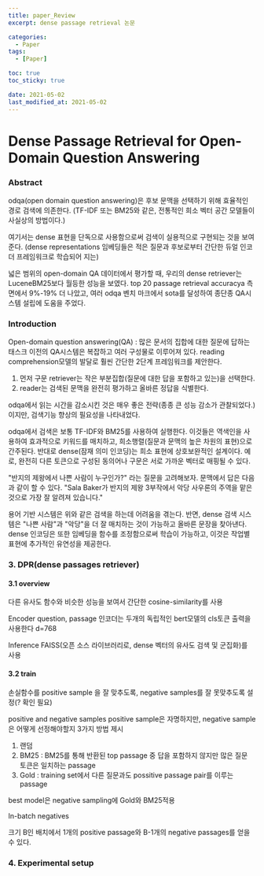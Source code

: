 ```yaml
---
title: paper_Review
excerpt: dense passage retrieval 논문

categories:
  - Paper
tags:
  - [Paper]

toc: true
toc_sticky: true

date: 2021-05-02
last_modified_at: 2021-05-02
---
```


# Dense Passage Retrieval for Open-Domain Question Answering

### Abstract
odqa(open domain question answering)은 후보 문맥을 선택하기 위해 효율적인 경로 검색에 의존한다.
(TF-IDF 또는 BM25와 같은, 전통적인 희소 벡터 공간 모델들이 사실상의 방법이다.) 

여기서는 dense 표현을 단독으로 사용함으로써 검색이 실용적으로 구현되는 것을 보여준다.
(dense representations 임베딩들은 적은 질문과 후보로부터 간단한 듀얼 인코더 프레임워크로 학습되어 지는)

넓은 범위의 open-domain QA 데이터에서 평가할 때, 우리의 dense retriever는 LuceneBM25보다 월등한 성능을 보였다.
top 20 passage retrieval accuracya 측면에서 9%-19% 더 나았고, 여러 odqa 벤치 마크에서 sota를 달성하여 종단종 QA시스템 설립에 도움을 주었다.

### Introduction

Open-domain question answering(QA) : 많은 문서의 집합에 대한 질문에 답하는 태스크
이전의 QA시스템은 복잡하고 여러 구성물로 이루어져 있다.
reading comprehension모델의 발달로 훨씬 간단한 2단계 프레임워크를 제안한다.
1. 먼저 구문 retriever는 작은 부분집합(질문에 대한 답을 포함하고 있는)을 선택한다.
2. reader는 검색된 문맥을 완전히 평가하고 올바른 정답을 식별한다.

odqa에서 읽는 시간을 감소시킨 것은 매우 좋은 전략(종종 큰 성능 감소가 관찰되었다.)이지만, 검색기능 향상의 필요성을 나타내었다.

odqa에서 검색은 보통 TF-IDF와 BM25를 사용하여 실행한다.
이것들은 역색인을 사용하여 효과적으로 키워드를 매치하고, 희소행렬(질문과 문맥의 높은 차원의 표현)으로 간주된다.
반대로 dense(잠재 의미 인코딩)는 희소 표현에 상호보완적인 설계이다.
예로, 완전히 다른 토큰으로 구성된 동의어나 구문은 서로 가까운 벡터로 매핑될 수 있다.

"반지의 제왕에서 나쁜 사람이 누구인가?"
라는 질문을 고려해보자.
문맥에서 답은 다음과 같이 할 수 있다.
"Sala Baker가 반지의 제왕 3부작에서 악당 사우론의 주역을 맡은 것으로 가장 잘 알려져 있습니다."

용어 기반 시스템은 위와 같은 검색을 하는데 어려움을 겪는다. 반면, dense 검색 시스템은 "나쁜 사람"과 "악당"을 더 잘 매치하는 것이 가능하고 올바른 문장을 찾아낸다.
dense 인코딩은 또한 임베딩을 함수를 조정함으로써 학습이 가능하고, 이것은 작업별 표현에 추가적인 유연성을 제공한다.

### 3. DPR(dense passages retriever)
#### 3.1 overview
다른 유사도 함수와 비슷한 성능을 보여서 간단한 cosine-similarity를 사용

Encoder
question, passage 인코더는 두개의 독립적인 bert모델의 cls토큰 출력을 사용한다 d=768

Inference
FAISS(오픈 소스 라이브러리로, dense 벡터의 유사도 검색 및 군집화)를 사용

#### 3.2 train

손실함수를 positive sample 을 잘 맞추도록, negative samples를 잘 못맞추도록 설정(? 확인 필요)

positive and negative samples
positive sample은 자명하지만, negative sample은 어떻게 선정해야할지
3가지 방법 제시
1. 랜덤
2. BM25 : BM25를 통해 반환된 top passage 중 답을 포함하지 않지만 많은 질문 토큰은 일치하는 passage
3. Gold : training set에서 다른 질문과도 possitive passage pair를 이루는 passage

best model은 negative sampling에 Gold와 BM25적용

In-batch negatives

크기 B인 배치에서 1개의 positive passage와 B-1개의 negative passages를 얻을 수 있다.


### 4. Experimental setup
